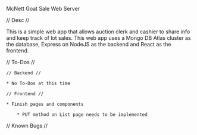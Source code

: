McNett Goat Sale Web Server

// Desc //

This is a simple web app that allows auction clerk and cashier to share
info and keep track of lot sales. This web app uses a Mongo DB Atlas
cluster as the database, Express on NodeJS as the backend and React as
the frontend.

// To-Dos //

    // Backend //

    * No To-Dos at this time

    // Frontend //

    * Finish pages and components

        * PUT method on List page needs to be implemented

// Known Bugs //
